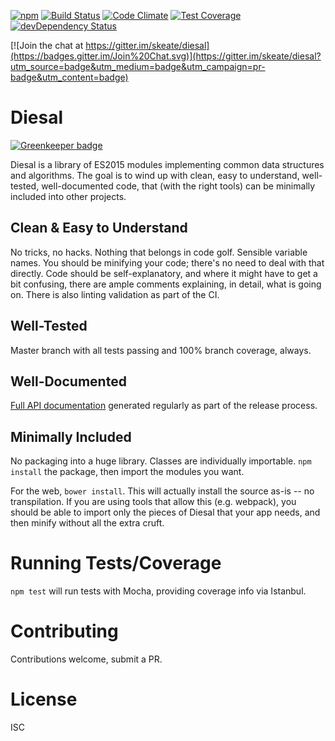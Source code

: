 [![npm](https://img.shields.io/npm/v/diesal.svg)](https://www.npmjs.com/package/diesal)
[![Build Status](https://img.shields.io/travis/skeate/diesal.svg)](https://travis-ci.org/skeate/diesal)
[![Code Climate](https://img.shields.io/codeclimate/github/skeate/diesal.svg)](https://codeclimate.com/github/skeate/diesal)
[![Test Coverage](https://img.shields.io/codeclimate/coverage/github/skeate/diesal.svg)](https://codeclimate.com/github/skeate/diesal/coverage)
[![devDependency Status](https://img.shields.io/david/dev/skeate/diesal.svg)](https://david-dm.org/skeate/diesal#info=devDependencies)

[![Join the chat at https://gitter.im/skeate/diesal](https://badges.gitter.im/Join%20Chat.svg)](https://gitter.im/skeate/diesal?utm_source=badge&utm_medium=badge&utm_campaign=pr-badge&utm_content=badge)

# Diesal

[![Greenkeeper badge](https://badges.greenkeeper.io/skeate/diesal.svg)](https://greenkeeper.io/)

Diesal is a library of ES2015 modules implementing common data structures and
algorithms. The goal is to wind up with clean, easy to understand, well-tested,
well-documented code, that (with the right tools) can be minimally included into
other projects.

## Clean & Easy to Understand

No tricks, no hacks. Nothing that belongs in code golf. Sensible variable names.
You should be minifying your code; there's no need to deal with that directly.
Code should be self-explanatory, and where it might have to get a bit confusing,
there are ample comments explaining, in detail, what is going on. There is also
linting validation as part of the CI.

## Well-Tested

Master branch with all tests passing and 100% branch coverage, always.

## Well-Documented

[Full API documentation](http://skeate.github.io/diesal/docs) generated
regularly as part of the release process.

## Minimally Included

No packaging into a huge library. Classes are individually importable. `npm
install` the package, then import the modules you want.

For the web, `bower install`. This will actually install the source as-is -- no
transpilation. If you are using tools that allow this (e.g. webpack), you should
be able to import only the pieces of Diesal that your app needs, and then minify
without all the extra cruft.

# Running Tests/Coverage

`npm test` will run tests with Mocha, providing coverage info via Istanbul.

# Contributing

Contributions welcome, submit a PR.

# License

ISC
